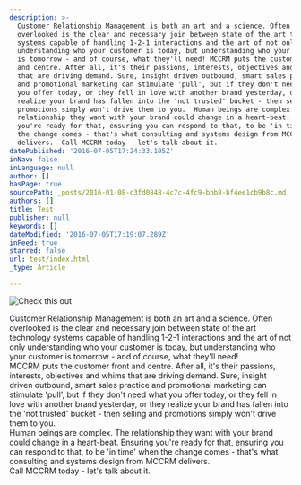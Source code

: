 ```yaml
---
description: >-
  Customer Relationship Management is both an art and a science. Often
  overlooked is the clear and necessary join between state of the art technology
  systems capable of handling 1-2-1 interactions and the art of not only
  understanding who your customer is today, but understanding who your customer
  is tomorrow - and of course, what they'll need! MCCRM puts the customer front
  and centre. After all, it's their passions, interests, objectives and whims
  that are driving demand. Sure, insight driven outbound, smart sales practice
  and promotional marketing can stimulate 'pull', but if they don't need what
  you offer today, or they fell in love with another brand yesterday, or they
  realize your brand has fallen into the 'not trusted' bucket - then selling and
  promotions simply won't drive them to you.  Human beings are complex. The
  relationship they want with your brand could change in a heart-beat. Ensuring
  you're ready for that, ensuring you can respond to that, to be 'in time' when
  the change comes - that's what consulting and systems design from MCCRM
  delivers.  Call MCCRM today - let's talk about it.
datePublished: '2016-07-05T17:24:33.105Z'
inNav: false
inLanguage: null
author: []
hasPage: true
sourcePath: _posts/2016-01-08-c3fd0848-4c7c-4fc9-bbb8-bf4ee1cb9b8c.md
authors: []
title: Test
publisher: null
keywords: []
dateModified: '2016-07-05T17:19:07.289Z'
inFeed: true
starred: false
url: test/index.html
_type: Article

---
```

![Check this out](https://s3-us-west-2.amazonaws.com/the-grid-img/p/723b3fb6cac920351f49347c61eed41a310c393c.jpg)

Customer Relationship Management is both an art and a science. Often overlooked is the clear and necessary join between state of the art technology systems capable of handling 1-2-1 interactions and the art of not only understanding who your customer is today, but understanding who your customer is tomorrow - and of course, what they'll need!  
MCCRM puts the customer front and centre. After all, it's their passions, interests, objectives and whims that are driving demand. Sure, insight driven outbound, smart sales practice and promotional marketing can stimulate 'pull', but if they don't need what you offer today, or they fell in love with another brand yesterday, or they realize your brand has fallen into the 'not trusted' bucket - then selling and promotions simply won't drive them to you.   
Human beings are complex. The relationship they want with your brand could change in a heart-beat. Ensuring you're ready for that, ensuring you can respond to that, to be 'in time' when the change comes - that's what consulting and systems design from MCCRM delivers.   
Call MCCRM today - let's talk about it.